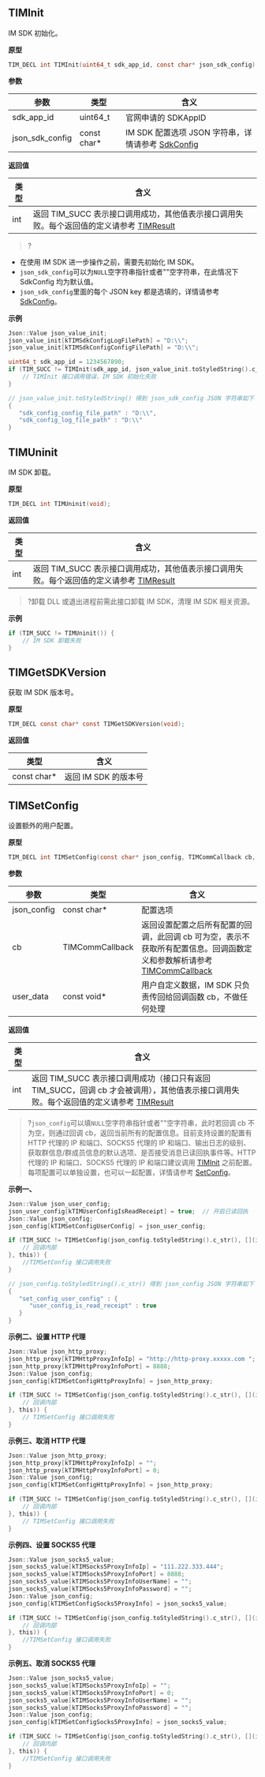 
## TIMInit

IM SDK 初始化。

**原型**

```c
TIM_DECL int TIMInit(uint64_t sdk_app_id, const char* json_sdk_config);
```

**参数**

| 参数 | 类型 | 含义 |
|-----|-----|-----|
| sdk_app_id | uint64_t | 官网申请的 SDKAppID |
| json_sdk_config | const char\* | IM SDK 配置选项 JSON 字符串，详情请参考 [SdkConfig](https://intl.cloud.tencent.com/document/product/1047/34551#sdkconfig)  |

**返回值**

| 类型 | 含义 |
|-----|-----|
| int | 返回 TIM_SUCC 表示接口调用成功，其他值表示接口调用失败。每个返回值的定义请参考 [TIMResult](https://intl.cloud.tencent.com/document/product/1047/34551#timresult)  |

>?
- 在使用 IM SDK 进一步操作之前，需要先初始化 IM SDK。
- `json_sdk_config`可以为`NULL`空字符串指针或者""空字符串，在此情况下 SdkConfig 均为默认值。
- `json_sdk_config`里面的每个 JSON key 都是选填的，详情请参考 [SdkConfig](https://intl.cloud.tencent.com/document/product/1047/34551#sdkconfig)。


**示例**

```c
Json::Value json_value_init;
json_value_init[kTIMSdkConfigLogFilePath] = "D:\\";
json_value_init[kTIMSdkConfigConfigFilePath] = "D:\\";

uint64_t sdk_app_id = 1234567890;
if (TIM_SUCC != TIMInit(sdk_app_id, json_value_init.toStyledString().c_str())) {
    // TIMInit 接口调用错误，IM SDK 初始化失败   
}

// json_value_init.toStyledString() 得到 json_sdk_config JSON 字符串如下
{
   "sdk_config_config_file_path" : "D:\\",
   "sdk_config_log_file_path" : "D:\\"
}
```


## TIMUninit

IM SDK 卸载。

**原型**

```c
TIM_DECL int TIMUninit(void);
```

**返回值**

| 类型 | 含义 |
|-----|-----|
| int | 返回 TIM_SUCC 表示接口调用成功，其他值表示接口调用失败。每个返回值的定义请参考 [TIMResult](https://intl.cloud.tencent.com/document/product/1047/34551#timresult)  |

>?卸载 DLL 或退出进程前需此接口卸载 IM SDK，清理 IM SDK 相关资源。


**示例**

```c
if (TIM_SUCC != TIMUninit()) {
    // IM SDK 卸载失败  
}
```


## TIMGetSDKVersion

获取 IM SDK 版本号。

**原型**

```c
TIM_DECL const char* const TIMGetSDKVersion(void);
```

**返回值**

| 类型 | 含义 |
|-----|-----|
| const char\* | 返回 IM SDK 的版本号 |

## TIMSetConfig

设置额外的用户配置。

**原型**

```c
TIM_DECL int TIMSetConfig(const char* json_config, TIMCommCallback cb, const void* user_data);
```

**参数**

| 参数 | 类型 | 含义 |
|-----|-----|-----|
| json_config | const char\* | 配置选项 |
| cb | TIMCommCallback | 返回设置配置之后所有配置的回调，此回调 cb 可为空，表示不获取所有配置信息。回调函数定义和参数解析请参考 [TIMCommCallback](https://intl.cloud.tencent.com/document/product/1047/34550#timcommcallback)  |
| user_data | const void\* | 用户自定义数据，IM SDK 只负责传回给回调函数 cb，不做任何处理 |

**返回值**

| 类型 | 含义 |
|-----|-----|
| int | 返回 TIM_SUCC 表示接口调用成功（接口只有返回 TIM_SUCC，回调 cb 才会被调用），其他值表示接口调用失败。每个返回值的定义请参考 [TIMResult](https://intl.cloud.tencent.com/document/product/1047/34551#timresult)  |

>?`json_config`可以填`NULL`空字符串指针或者""空字符串，此时若回调 cb 不为空，则通过回调 cb，返回当前所有的配置信息。目前支持设置的配置有 HTTP 代理的 IP 和端口、SOCKS5 代理的 IP 和端口、输出日志的级别、获取群信息/群成员信息的默认选项、是否接受消息已读回执事件等。HTTP 代理的 IP 和端口、SOCKS5 代理的 IP 和端口建议调用 [TIMInit](#timinit) 之前配置。每项配置可以单独设置，也可以一起配置，详情请参考 [SetConfig](https://intl.cloud.tencent.com/document/product/1047/34551#setconfig)。


**示例一、**

```c
Json::Value json_user_config;
json_user_config[kTIMUserConfigIsReadReceipt] = true;  // 开启已读回执
Json::Value json_config;
json_config[kTIMSetConfigUserConfig] = json_user_config;

if (TIM_SUCC != TIMSetConfig(json_config.toStyledString().c_str(), [](int32_t code, const char* desc, const char* json_param, const void* user_data) {
    // 回调内部
}, this)) {
    //TIMSetConfig 接口调用失败
} 

// json_config.toStyledString().c_str() 得到 json_config JSON 字符串如下
{
   "set_config_user_config" : {
      "user_config_is_read_receipt" : true
   }
}
```


**示例二、设置 HTTP 代理**

```c
Json::Value json_http_proxy;
json_http_proxy[kTIMHttpProxyInfoIp] = "http://http-proxy.xxxxx.com ";
json_http_proxy[kTIMHttpProxyInfoPort] = 8888;
Json::Value json_config;
json_config[kTIMSetConfigHttpProxyInfo] = json_http_proxy;

if (TIM_SUCC != TIMSetConfig(json_config.toStyledString().c_str(), [](int32_t code, const char* desc, const char* json_param, const void* user_data) {
    // 回调内部
}, this)) {
    // TIMSetConfig 接口调用失败
}
```


**示例三、取消 HTTP 代理**

```c
Json::Value json_http_proxy;
json_http_proxy[kTIMHttpProxyInfoIp] = "";
json_http_proxy[kTIMHttpProxyInfoPort] = 0;
Json::Value json_config;
json_config[kTIMSetConfigHttpProxyInfo] = json_http_proxy;

if (TIM_SUCC != TIMSetConfig(json_config.toStyledString().c_str(), [](int32_t code, const char* desc, const char* json_param, const void* user_data) {
    // 回调内部
}, this)) {
    // TIMSetConfig 接口调用失败
}
```


**示例四、设置 SOCKS5 代理**

```c
Json::Value json_socks5_value;
json_socks5_value[kTIMSocks5ProxyInfoIp] = "111.222.333.444";
json_socks5_value[kTIMSocks5ProxyInfoPort] = 8888;
json_socks5_value[kTIMSocks5ProxyInfoUserName] = "";
json_socks5_value[kTIMSocks5ProxyInfoPassword] = "";
Json::Value json_config;
json_config[kTIMSetConfigSocks5ProxyInfo] = json_socks5_value;

if (TIM_SUCC != TIMSetConfig(json_config.toStyledString().c_str(), [](int32_t code, const char* desc, const char* json_param, const void* user_data) {
    // 回调内部
}, this)) {
    //TIMSetConfig 接口调用失败
}
```


**示例五、取消 SOCKS5 代理**

```c
Json::Value json_socks5_value;
json_socks5_value[kTIMSocks5ProxyInfoIp] = "";
json_socks5_value[kTIMSocks5ProxyInfoPort] = 0;
json_socks5_value[kTIMSocks5ProxyInfoUserName] = "";
json_socks5_value[kTIMSocks5ProxyInfoPassword] = "";
Json::Value json_config;
json_config[kTIMSetConfigSocks5ProxyInfo] = json_socks5_value;

if (TIM_SUCC != TIMSetConfig(json_config.toStyledString().c_str(), [](int32_t code, const char* desc, const char* json_param, const void* user_data) {
    // 回调内部
}, this)) {
    //TIMSetConfig 接口调用失败
}
```

